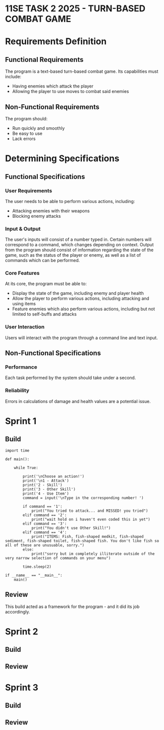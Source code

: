 # **11SE TASK 2 2025 - TURN-BASED COMBAT GAME**

# Requirements Definition

## Functional Requirements

The program is a text-based turn-based combat game. Its capabilities must include:
- Having enemies which attack the player
- Allowing the player to use moves to combat said enemies

## Non-Functional Requirements

The program should:
- Run quickly and smoothly
- Be easy to use
- Lack errors

# Determining Specifications

## Functional Specifications

### User Requirements

The user needs to be able to perform various actions, including:
- Attacking enemies with their weapons
- Blocking enemy attacks

### Input & Output

The user's inputs will consist of a number typed in. Certain numbers will correspond to a command, which changes depending on context.
Output from the program should consist of information regarding the state of the game, such as the status of the player or enemy, as well as a list of commands which can be performed.

### Core Features

At its core, the program must be able to:
- Display the state of the game, including enemy and player health
- Allow the player to perform various actions, including attacking and using items
- Feature enemies which also perform various actions, including but not limited to self-buffs and attacks

### User Interaction

Users will interact with the program through a command line and text input. 

## Non-Functional Specifications

### Performance

Each task performed by the system should take under a second.

### Reliability

Errors in calculations of damage and health values are a potential issue.

# Sprint 1

## Build

```
import time

def main():

    while True:

        print('\nChoose an action!')
        print('\n1 - Attack')
        print('2 - Skill')
        print('3 - Other Skill')
        print('4 - Use Item')
        command = input('\nType in the corresponding number! ')

        if command == '1':
            print("You tried to attack... and MISSED! you tried")
        elif command == '2':
            print("wait hold on i haven't even coded this in yet")
        elif command == '3':
            print("You didn't use Other Skill!")
        elif command == '4':
            print("ITEMS: Fish, fish-shaped medkit, fish-shaped sediment, fish-shaped toilet, fish-shaped fish. You don't like fish so all of these are unusuable, sorry.")
        else:
            print("sorry but im completely illiterate outside of the very narrow selection of commands on your menu")

        time.sleep(2)

if __name__ == "__main__":
    main()
```

## Review
This build acted as a framework for the program - and it did its job accordingly.

# Sprint 2

## Build

## Review

# Sprint 3

## Build

## Review